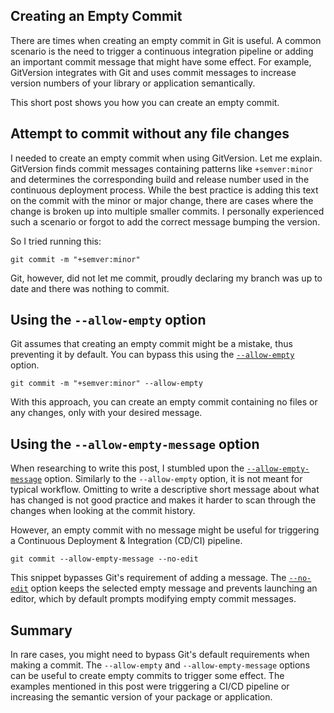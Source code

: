 ## Creating an Empty Commit

There are times when creating an empty commit in Git is useful. A common scenario is the need to trigger a continuous integration pipeline or adding an important commit message that might have some effect. For example, GitVersion integrates with Git and uses commit messages to increase version numbers of your library or application semantically. 

This short post shows you how you can create an empty commit.

## Attempt to commit without any file changes

I needed to create an empty commit when using GitVersion. Let me explain.
GitVersion finds commit messages containing patterns like `+semver:minor` and determines the corresponding build and release number used in the continuous deployment process. While the best practice is adding this text on the commit with the minor or major change, there are cases where the change is broken up into multiple smaller commits. I personally experienced such a scenario or forgot to add the correct message bumping the version.

So I tried running this:
```
git commit -m "+semver:minor"
```

Git, however, did not let me commit, proudly declaring my branch was up to date and there was nothing to commit.

## Using the `--allow-empty` option
Git assumes that creating an empty commit might be a mistake, thus preventing it by default. You can bypass this using the [`--allow-empty`](https://git-scm.com/docs/git-commit#Documentation/git-commit.txt---allow-empty) option.

```
git commit -m "+semver:minor" --allow-empty
```
With this approach, you can create an empty commit containing no files or any changes, only with your desired message.

## Using the `--allow-empty-message` option
When researching to write this post, I stumbled upon the [`--allow-empty-message`](https://git-scm.com/docs/git-commit#Documentation/git-commit.txt---allow-empty-message) option. Similarly to the `--allow-empty` option, it is not meant for typical workflow. Omitting to write a descriptive short message about what has changed is not good practice and makes it harder to scan through the changes when looking at the commit history.

  
However, an empty commit with no message might be useful for triggering a Continuous Deployment & Integration (CD/CI) pipeline. 

```
git commit --allow-empty-message --no-edit
```
This snippet bypasses Git's requirement of adding a message. The [`--no-edit`](https://git-scm.com/docs/git-commit#Documentation/git-commit.txt---no-edit) option keeps the selected empty message and prevents launching an editor, which by default prompts modifying empty commit messages.

## Summary
In rare cases, you might need to bypass Git's default requirements when making a commit. The `--allow-empty` and `--allow-empty-message` options can be useful to create empty commits to trigger some effect. The examples mentioned in this post were triggering a CI/CD pipeline or increasing the semantic version of your package or application.